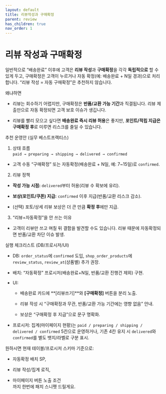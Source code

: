 ```yaml
---
layout: default
title: 리뷰작성과 구매확정
parent: review
has_children: true
nav_order: 1
---
```


# 리뷰 작성과 구매확정


일반적으로 “배송완료” 이후에 고객은 **리뷰 작성**과 **구매확정**을 각각 **독립적으로** 할 수 있게 두고, 구매확정은 고객이 누르거나 자동 확정(예: 배송완료 + N일 경과)으로 처리합니다. “리뷰 작성 = 자동 구매확정”은 추천하지 않습니다.

왜냐하면

- 리뷰는 회수하기 어렵지만, 구매확정은 **반품/교환 가능 기간**과 직결됩니다. 리뷰 제출만으로 자동 확정되면 고객 보호 이슈가 생깁니다.
    
- 리뷰를 빨리 모으고 싶다면 **배송완료 즉시 리뷰 허용**은 좋지만, **포인트/적립 지급은 구매확정 후**로 미루면 리스크를 줄일 수 있습니다.
    

추천 운영안 (실무 베스트프랙티스)

1. 상태 흐름  
    `paid → preparing → shipping → delivered → confirmed`
    

- 고객 수동 “구매확정” 또는 자동확정(배송완료 + N일, 예: 7~15일)로 `confirmed`.
    

2. 리뷰 정책
    

- **작성 가능 시점:** `delivered`부터 허용(리뷰 수 확보에 유리).
    
- **보상(포인트/쿠폰) 지급:** `confirmed` 이후 지급(반품/교환 리스크 감소).
    
- (선택) 포토/상세 리뷰 보상은 더 큰 만큼 **확정 후**에만 지급.
    

3. “리뷰=자동확정”을 안 쓰는 이유
    

- 고객이 리뷰만 쓰고 며칠 뒤 결함을 발견할 수도 있습니다. 리뷰 때문에 자동확정되면 반품/교환 차단 이슈 발생.
    

실행 체크리스트 (DB/프로시저/UI)

- DB: `order_status`에 `confirmed` 도입, `shop_order_products`에 `review_status`, `review_at`(상품별) 추가 권장.
    
- 배치: “자동확정” 프로시저(배송완료+N일, 반품/교환 진행건 제외) 구현.
    
- UI:
    
    - 배송완료 카드에 **[리뷰쓰기]**와 **[구매확정]** 버튼을 분리 노출.
        
    - 리뷰 작성 시 “구매확정과 무관, 반품/교환 가능 기간에는 영향 없음” 안내.
        
    - 보상은 “구매확정 후 지급”으로 문구 명확화.
        
- 프로시저: 집계(마이페이지 현황)는 `paid / preparing / shipping / delivered / confirmed` 5칸으로 운영하거나, 기존 4칸 유지 시 `delivered`와 `confirmed`를 별도 뱃지/라벨로 구분 표시.
    

원하시면 현재 테이블/프로시저 스키마 기준으로:

- 자동확정 배치 SP,
    
- 리뷰 작성/집계 로직,
    
- 마이페이지 버튼 노출 조건  
    까지 한번에 패치 스니펫 드릴게요.